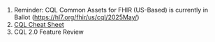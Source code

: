 1. Reminder: CQL Common Assets for FHIR (US-Based) is currently in Ballot (https://hl7.org/fhir/us/cql/2025May/)
1. [CQL Cheat Sheet](https://github.com/cqframework/CQL-Formatting-and-Usage-Wiki/blob/master/Source/CheatSheet/CQL%20Cheat%20Sheet.pdf)
1. CQL 2.0 Feature Review

